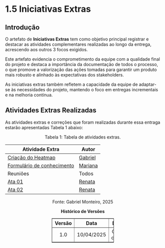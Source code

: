 # 1.5 Iniciativas Extras

## Introdução

O artefato de **Iniciativas Extras** tem como objetivo principal registrar e destacar as atividades complementares realizadas ao longo da entrega, acrescendo aos outros 3 focos exigidos. 

Este artefato evidencia o comprometimento da equipe com a qualidade final do projeto e destaca a importância da documentação de todos o processo, o que promove a valorização das ações tomadas para garantir um produto mais robusto e alinhado às expectativas dos stakeholders. 

As iniciativas extras também refletem a capacidade da equipe de adaptar-se às necessidades do projeto, mantendo o foco em entregas incrementais e na melhoria contínua.


## Atividades Extras Realizadas

As atividades extras e correções que foram realizadas durante essa entraga estarão apresentadas Tabela 1 abaixo:

<center>

<p>Tabela 1: Tabela de atividades extras.</p>

| Atividade Extra | Autor |
|-----------------|-------|
| [Criação do Heatmap](1.8.heatmap.md)   |  [Gabriel](https:github.com/GabrielSMonteiro)     |
| [Formulário de conhecimento](/docs/Base/1.9.conhecimentos.md)   |  [Mariana](https:github.com/Marianannn)     |
| Reuniões   |  Todos     |
| [Ata 01](/docs/Base/2.1.Reunioes/2.1.1.sprint-1.md)  |  [Renata](https:github.com/RenataKurzawa)     |
| [Ata 02](/docs/Base/2.1.Reunioes/2.1.1.sprint-2.md)  |  [Renata](https:github.com/RenataKurzawa)     |

</center>

<div style="text-align: center">
  <p>Fonte: Gabriel Monteiro, 2025</p>
</div>

<p align="center"><strong> Histórico de Versões</strong></p>

<table style="margin: auto; width: 40%; border-collapse: collapse;" border="1" cellpadding="8">
  <thead>
    <tr>
      <th style="text-align: center;">Versão</th>
      <th style="text-align: center;">Data</th>
      <th style="text-align: center;">Descrição</th>
      <th style="text-align: center;">Autor(es)</th>
      <th style="text-align: center;">Revisor(es)</th>
    </tr>
  </thead>
  <tbody>
    <tr>
      <td style="text-align: center;">1.0</td>
      <td style="text-align: center;">10/04/2025</td>
      <td style="text-align: center;">Criação do documento</td>
      <td style="text-align: center;"><a href="https://github.com/GabrielSMonteiro">Gabriel Monteiro</a></td>
      <td style="text-align: center;"></td>
    </tr>
  </tbody>
</table>